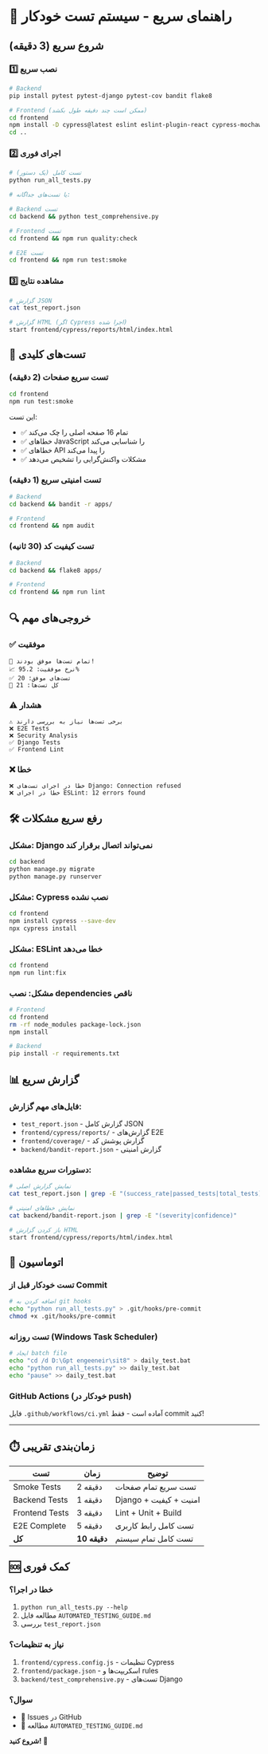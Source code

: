 # 🚀 راهنمای سریع - سیستم تست خودکار

## شروع سریع (3 دقیقه)

### 1️⃣ نصب سریع

```bash
# Backend
pip install pytest pytest-django pytest-cov bandit flake8

# Frontend (ممکن است چند دقیقه طول بکشد)
cd frontend
npm install -D cypress@latest eslint eslint-plugin-react cypress-mochawesome-reporter cypress-axe lighthouse-ci
cd ..
```

### 2️⃣ اجرای فوری

```bash
# تست کامل (یک دستور)
python run_all_tests.py

# یا تست‌های جداگانه:

# Backend تست
cd backend && python test_comprehensive.py

# Frontend تست
cd frontend && npm run quality:check

# E2E تست
cd frontend && npm run test:smoke
```

### 3️⃣ مشاهده نتایج

```bash
# گزارش JSON
cat test_report.json

# گزارش HTML (اگر Cypress اجرا شده)
start frontend/cypress/reports/html/index.html
```

## 🎯 تست‌های کلیدی

### تست سریع صفحات (2 دقیقه)

```bash
cd frontend
npm run test:smoke
```

این تست:
- ✅ تمام 16 صفحه اصلی را چک می‌کند
- ✅ خطاهای JavaScript را شناسایی می‌کند  
- ✅ خطاهای API را پیدا می‌کند
- ✅ مشکلات واکنش‌گرایی را تشخیص می‌دهد

### تست امنیتی سریع (1 دقیقه)

```bash
# Backend
cd backend && bandit -r apps/

# Frontend  
cd frontend && npm audit
```

### تست کیفیت کد (30 ثانیه)

```bash
# Backend
cd backend && flake8 apps/

# Frontend
cd frontend && npm run lint
```

## 🔍 خروجی‌های مهم

### ✅ موفقیت
```
🎉 تمام تست‌ها موفق بودند!
📈 نرخ موفقیت: 95.2%
✅ تست‌های موفق: 20
📝 کل تست‌ها: 21
```

### ⚠️ هشدار
```
⚠️ برخی تست‌ها نیاز به بررسی دارند
❌ E2E Tests
❌ Security Analysis
✅ Django Tests
✅ Frontend Lint
```

### ❌ خطا
```
❌ خطا در اجرای تست‌های Django: Connection refused
❌ خطا در اجرای ESLint: 12 errors found
```

## 🛠️ رفع سریع مشکلات

### مشکل: Django نمی‌تواند اتصال برقرار کند
```bash
cd backend
python manage.py migrate
python manage.py runserver
```

### مشکل: Cypress نصب نشده
```bash
cd frontend
npm install cypress --save-dev
npx cypress install
```

### مشکل: ESLint خطا می‌دهد
```bash
cd frontend
npm run lint:fix
```

### مشکل: نصب dependencies ناقص
```bash
# Frontend
cd frontend
rm -rf node_modules package-lock.json
npm install

# Backend  
pip install -r requirements.txt
```

## 📊 گزارش سریع

### فایل‌های مهم گزارش:
- `test_report.json` - گزارش کامل JSON
- `frontend/cypress/reports/` - گزارش‌های E2E  
- `frontend/coverage/` - گزارش پوشش کد
- `backend/bandit-report.json` - گزارش امنیتی

### دستورات سریع مشاهده:
```bash
# نمایش گزارش اصلی
cat test_report.json | grep -E "(success_rate|passed_tests|total_tests)"

# نمایش خطاهای امنیتی
cat backend/bandit-report.json | grep -E "(severity|confidence)"

# باز کردن گزارش HTML
start frontend/cypress/reports/html/index.html
```

## 🚀 اتوماسیون

### تست خودکار قبل از Commit
```bash
# اضافه کردن به git hooks
echo "python run_all_tests.py" > .git/hooks/pre-commit
chmod +x .git/hooks/pre-commit
```

### تست روزانه (Windows Task Scheduler)
```bash
# ایجاد batch file
echo "cd /d D:\Gpt engeeneir\sit8" > daily_test.bat
echo "python run_all_tests.py" >> daily_test.bat
echo "pause" >> daily_test.bat
```

### GitHub Actions (خودکار در push)
فایل `.github/workflows/ci.yml` آماده است - فقط commit کنید!

---

## ⏱️ زمان‌بندی تقریبی

| تست | زمان | توضیح |
|-----|------|-------|
| Smoke Tests | 2 دقیقه | تست سریع تمام صفحات |
| Backend Tests | 1 دقیقه | Django + امنیت + کیفیت |
| Frontend Tests | 3 دقیقه | Lint + Unit + Build |
| E2E Complete | 5 دقیقه | تست کامل رابط کاربری |
| **کل** | **10 دقیقه** | تست کامل تمام سیستم |

## 🆘 کمک فوری

### خطا در اجرا؟
1. `python run_all_tests.py --help`
2. مطالعه فایل `AUTOMATED_TESTING_GUIDE.md`
3. بررسی `test_report.json`

### نیاز به تنظیمات؟
1. `frontend/cypress.config.js` - تنظیمات Cypress
2. `frontend/package.json` - اسکریپت‌ها و rules
3. `backend/test_comprehensive.py` - تست‌های Django

### سوال؟
- 📧 Issues در GitHub
- 📖 مطالعه `AUTOMATED_TESTING_GUIDE.md`

**شروع کنید! 🎯** 